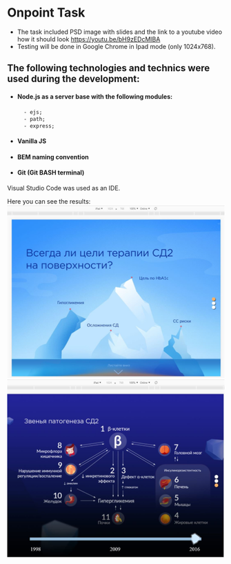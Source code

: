 # Onpoint Task

- The task included PSD image with slides and the link to a youtube video how it should look https://youtu.be/bH9zEDcMlBA
- Testing will be done in Google Chrome in Ipad mode (only 1024x768).


## The following technologies and technics were used during the development:

- ####  Node.js as a server base with the following modules:
        - ejs;
        - path;
        - express;

- #### Vanilla JS
- #### BEM naming convention
- #### Git (Git BASH terminal)

Visual Studio Code was used as an IDE.

Here you can see the results:
![Screenshot of the result](https://github.com/SergeyGermanov/onpointTask/blob/master/public/imgs/screenshots/slider-1.JPG?raw=true)
![Screenshot of the result](https://github.com/SergeyGermanov/onpointTask/blob/master/public/imgs/screenshots/slider-2.JPG?raw=true)
